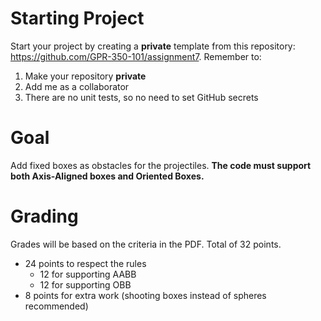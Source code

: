 # Starting Project

Start your project by creating a **private** template from this
repository: <https://github.com/GPR-350-101/assignment7>. Remember to:

1.  Make your repository **private**
2.  Add me as a collaborator
3.  There are no unit tests, so no need to set GitHub secrets


# Goal

Add fixed boxes as obstacles for the projectiles. **The code must support both Axis-Aligned boxes and Oriented Boxes.**


# Grading

Grades will be based on the criteria in the PDF. Total of 32 points.
- 24 points to respect the rules
  - 12 for supporting AABB
  - 12 for supporting OBB
- 8 points for extra work (shooting boxes instead of spheres recommended)
